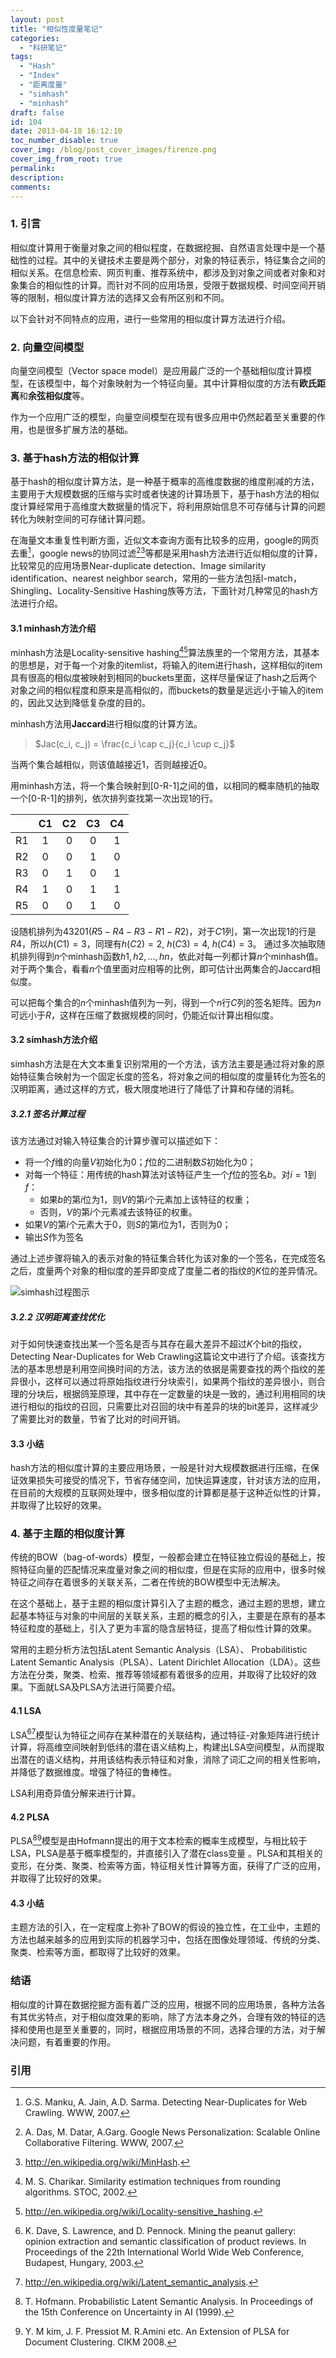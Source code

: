 ```yaml
---
layout: post
title: "相似性度量笔记"
categories:
  - "科研笔记"
tags:
  - "Hash"
  - "Index"
  - "距离度量"
  - "simhash"
  - "minhash"
draft: false
id: 104
date: 2013-04-18 16:12:10
toc_number_disable: true
cover_img: /blog/post_cover_images/firenze.png
cover_img_from_root: true
permalink:
description:
comments:
---
```


### 1. 引言

相似度计算用于衡量对象之间的相似程度，在数据挖掘、自然语言处理中是一个基础性的过程。其中的关键技术主要是两个部分，对象的特征表示，特征集合之间的相似关系。在信息检索、网页判重、推荐系统中，都涉及到对象之间或者对象和对象集合的相似性的计算。而针对不同的应用场景，受限于数据规模、时间空间开销等的限制，相似度计算方法的选择又会有所区别和不同。

以下会针对不同特点的应用，进行一些常用的相似度计算方法进行介绍。

### 2. 向量空间模型

向量空间模型（Vector space model）是应用最广泛的一个基础相似度计算模型，在该模型中，每个对象映射为一个特征向量。其中计算相似度的方法有**欧氏距离**和**余弦相似度**等。

作为一个应用广泛的模型，向量空间模型在现有很多应用中仍然起着至关重要的作用，也是很多扩展方法的基础。


### 3. 基于hash方法的相似计算

基于hash的相似度计算方法，是一种基于概率的高维度数据的维度削减的方法，主要用于大规模数据的压缩与实时或者快速的计算场景下，基于hash方法的相似度计算经常用于高维度大数据量的情况下，将利用原始信息不可存储与计算的问题转化为映射空间的可存储计算问题。

在海量文本重复性判断方面，近似文本查询方面有比较多的应用，google的网页去重[^1]，google news的协同过滤[^2][^3]等都是采用hash方法进行近似相似度的计算，比较常见的应用场景Near-duplicate detection、Image similarity identification、nearest neighbor search，常用的一些方法包括I-match，Shingling、Locality-Sensitive Hashing族等方法，下面针对几种常见的hash方法进行介绍。


#### 3.1 minhash方法介绍

minhash方法是Locality-sensitive hashing[^4][^5]算法族里的一个常用方法，其基本的思想是，对于每一个对象的itemlist，将输入的item进行hash，这样相似的item具有很高的相似度被映射到相同的buckets里面，这样尽量保证了hash之后两个对象之间的相似程度和原来是高相似的，而buckets的数量是远远小于输入的item的，因此又达到降低复杂度的目的。

minhash方法用**Jaccard**进行相似度的计算方法。

> $Jac(c_i, c_j) = \frac{c_i \cap c_j}{c_i \cup c_j}$

当两个集合越相似，则该值越接近1，否则越接近0。

用minhash方法，将一个集合映射到[0-R-1]之间的值，以相同的概率随机的抽取一个[0-R-1]的排列，依次排列查找第一次出现1的行。

|      |  C1  |  C2  |  C3  |  C4  |
| :--: | :--: | :--: | :--: | :--: |
|  R1  |  1   |  0   |  0   |  1   |
|  R2  |  0   |  0   |  1   |  0   |
|  R3  |  0   |  1   |  0   |  1   |
|  R4  |  1   |  0   |  1   |  1   |
|  R5  |  0   |  0   |  1   |  0   |

设随机排列为43201($R5-R4-R3-R1-R2$)，对于$C1$列，第一次出现1的行是$R4$，所以$h(C1) = 3$，同理有$h(C2)=2$, $h(C3)=4$, $h(C4)=3$。
通过多次抽取随机排列得到$n$个minhash函数$h1,h2,\ldots,hn$，依此对每一列都计算$n$个minhash值。对于两个集合，看看$n$个值里面对应相等的比例，即可估计出两集合的Jaccard相似度。

可以把每个集合的$n$个minhash值列为一列，得到一个$n$行$C$列的签名矩阵。因为$n$可远小于$R$，这样在压缩了数据规模的同时，仍能近似计算出相似度。

#### 3.2 simhash方法介绍

simhash方法是在大文本重复识别常用的一个方法，该方法主要是通过将对象的原始特征集合映射为一个固定长度的签名，将对象之间的相似度的度量转化为签名的汉明距离，通过这样的方式，极大限度地进行了降低了计算和存储的消耗。

##### 3.2.1 签名计算过程

该方法通过对输入特征集合的计算步骤可以描述如下：

* 将一个$f$维的向量$V$初始化为0；$f$位的二进制数$S$初始化为0；
* 对每一个特征：用传统的hash算法对该特征产生一个$f$位的签名$b$。对$i=1$到$f$：
  * 如果$b$的第$i$位为1，则$V$的第$i$个元素加上该特征的权重；
  * 否则，$V$的第$i$个元素减去该特征的权重。
* 如果$V$的第$i$个元素大于0，则$S$的第$i$位为1，否则为0；
* 输出$S$作为签名

通过上述步骤将输入的表示对象的特征集合转化为该对象的一个签名，在完成签名之后，度量两个对象的相似度的差异即变成了度量二者的指纹的$K$位的差异情况。

![simhash过程图示](simhash.png)

##### 3.2.2 汉明距离查找优化

对于如何快速查找出某一个签名是否与其存在最大差异不超过$K$个bit的指纹，Detecting Near-Duplicates for Web Crawling这篇论文中进行了介绍。该查找方法的基本思想是利用空间换时间的方法，该方法的依据是需要查找的两个指纹的差异很小，这样可以通过将原始指纹进行分块索引，如果两个指纹的差异很小，则合理的分块后，根据鸽笼原理，其中存在一定数量的块是一致的，通过利用相同的块进行相似的指纹的召回，只需要比对召回的块中有差异的块的bit差异，这样减少了需要比对的数量，节省了比对的时间开销。

#### 3.3 小结

hash方法的相似度计算的主要应用场景，一般是针对大规模数据进行压缩，在保证效果损失可接受的情况下，节省存储空间，加快运算速度，针对该方法的应用，在目前的大规模的互联网处理中，很多相似度的计算都是基于这种近似性的计算，并取得了比较好的效果。

### 4. 基于主题的相似度计算

传统的BOW（bag-of-words）模型，一般都会建立在特征独立假设的基础上，按照特征向量的匹配情况来度量对象之间的相似度，但是在实际的应用中，很多时候特征之间存在着很多的关联关系，二者在传统的BOW模型中无法解决。

在这个基础上，基于主题的相似度计算引入了主题的概念，通过主题的思想，建立起基本特征与对象的中间层的关联关系，主题的概念的引入，主要是在原有的基本特征粒度的基础上，引入了更为丰富的隐含层特征，提高了相似性计算的效果。

常用的主题分析方法包括Latent Semantic Analysis（LSA）、 Probabilitistic Latent Semantic Analysis（PLSA）、Latent Dirichlet Allocation（LDA）。这些方法在分类，聚类、检索、推荐等领域都有着很多的应用，并取得了比较好的效果。下面就LSA及PLSA方法进行简要介绍。

#### 4.1 LSA

LSA[^6][^7]模型认为特征之间存在某种潜在的关联结构，通过特征-对象矩阵进行统计计算，将高维空间映射到低纬的潜在语义结构上，构建出LSA空间模型，从而提取出潜在的语义结构，并用该结构表示特征和对象，消除了词汇之间的相关性影响，并降低了数据维度。增强了特征的鲁棒性。

LSA利用奇异值分解来进行计算。

#### 4.2 PLSA

PLSA[^8][^9]模型是由Hofmann提出的用于文本检索的概率生成模型，与相比较于LSA，PLSA是基于概率模型的，并直接引入了潜在class变量 。PLSA和其相关的变形，在分类、聚类、检索等方面，特征相关性计算等方面，获得了广泛的应用，并取得了比较好的效果。


#### 4.3 小结

主题方法的引入，在一定程度上弥补了BOW的假设的独立性，在工业中，主题的方法也越来越多的应用到实际的机器学习中，包括在图像处理领域、传统的分类、聚类、检索等方面，都取得了比较好的效果。


### 结语

相似度的计算在数据挖掘方面有着广泛的应用，根据不同的应用场景，各种方法各有其优劣特点，对于相似度效果的影响，除了方法本身之外，合理有效的特征的选择和使用也是至关重要的，同时，根据应用场景的不同，选择合理的方法，对于解决问题，有着重要的作用。


### 引用

[^1]: G.S. Manku, A. Jain, A.D. Sarma. Detecting Near-Duplicates for Web Crawling. WWW, 2007.
[^2]: A. Das, M. Datar, A.Garg. Google News Personalization: Scalable Online Collaborative Filtering. WWW, 2007.
[^3]: http://en.wikipedia.org/wiki/MinHash.
[^4]: M. S. Charikar. Similarity estimation techniques from rounding algorithms. STOC, 2002.
[^5]: http://en.wikipedia.org/wiki/Locality-sensitive_hashing.
[^6]: K. Dave, S. Lawrence, and D. Pennock. Mining the peanut gallery: opinion extraction and semantic classification of product reviews. In Proceedings of the 22th International World Wide Web Conference, Budapest, Hungary, 2003.
[^7]: http://en.wikipedia.org/wiki/Latent_semantic_analysis.
[^8]: T. Hofmann. Probabilistic Latent Semantic Analysis. In Proceedings of the 15th Conference on Uncertainty in AI (1999).
[^9]: Y. M kim, J. F. Pressiot M. R.Amini etc. An Extension of PLSA for Document Clustering. CIKM 2008.
